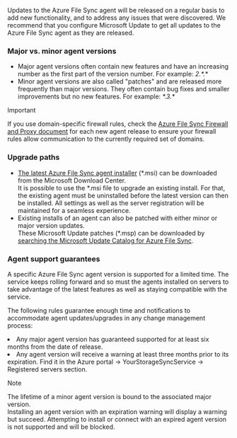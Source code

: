 Updates to the Azure File Sync agent will be released on a regular basis to add new functionality, and to address any issues that were discovered. We recommend that you configure Microsoft Update to get all updates to the Azure File Sync agent as they are released. 

### Major vs. minor agent versions
* Major agent versions often contain new features and have an increasing number as the first part of the version number. For example: *2.&ast;.&ast;*
* Minor agent versions are also called "patches" and are released more frequently than major versions. They often contain bug fixes and smaller improvements but no new features. For example: *&ast;.3.&ast;*

> [!Important]
> If you use domain-specific firewall rules, check the [Azure File Sync Firewall and Proxy document](../articles/storage/files/storage-sync-files-firewall-and-proxy.md) for each new agent release to ensure your firewall rules allow communication to the currently required set of domains.

### Upgrade paths
* [The latest Azure File Sync agent installer](https://go.microsoft.com/fwlink/?linkid=858257) (&ast;.msi) can be downloaded from the Microsoft Download Center. <br/>It is possible to use the &ast;.msi file to upgrade an existing install. For that, the existing agent must be uninstalled before the latest version can then be installed. All settings as well as the server registration will be maintained for a seamless experience.
* Existing installs of an agent can also be patched with either minor or major version updates. <br/>These Microsoft Update patches (&ast;.msp) can be downloaded by [searching the Microsoft Update Catalog for Azure File Sync](https://www.catalog.update.microsoft.com/Search.aspx?q=Azure%20File%20Sync).

### Agent support guarantees
A specific Azure File Sync agent version is supported for a limited time. The service keeps rolling forward and so must the agents installed on servers to take advantage of the latest features as well as staying compatible with the service.

The following rules guarantee enough time and notifications to accommodate agent updates/upgrades in any change management process:

> <ol>
 **<li>** Any major agent version has guaranteed supported for at least six months from the date of release.</li>
 **<li>** Any agent version will receive a warning at least three months prior to its expiration. Find it in the Azure portal -> YourStorageSyncService -> Registered servers section.</li>
</ol>

> [!Note]
> The lifetime of a minor agent version is bound to the associated major version. <br/>
Installing an agent version with an expiration warning will display a warning but succeed. Attempting to install or connect with an expired agent version is not supported and will be blocked.